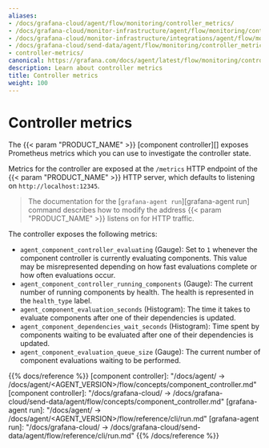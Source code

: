 ```yaml
---
aliases:
- /docs/grafana-cloud/agent/flow/monitoring/controller_metrics/
- /docs/grafana-cloud/monitor-infrastructure/agent/flow/monitoring/controller_metrics/
- /docs/grafana-cloud/monitor-infrastructure/integrations/agent/flow/monitoring/controller_metrics/
- /docs/grafana-cloud/send-data/agent/flow/monitoring/controller_metrics/
- controller-metrics/
canonical: https://grafana.com/docs/agent/latest/flow/monitoring/controller_metrics/
description: Learn about controller metrics
title: Controller metrics
weight: 100
---
```


# Controller metrics

The {{< param "PRODUCT_NAME" >}} [component controller][] exposes Prometheus metrics which you can use to investigate the controller state.

Metrics for the controller are exposed at the `/metrics` HTTP endpoint of the {{< param "PRODUCT_NAME" >}} HTTP server, which defaults to listening on `http://localhost:12345`.

> The documentation for the [`grafana-agent run`][grafana-agent run] command describes how to modify the address {{< param "PRODUCT_NAME" >}} listens on for HTTP traffic.

The controller exposes the following metrics:

* `agent_component_controller_evaluating` (Gauge): Set to `1` whenever the  component controller is currently evaluating components.
  This value may be misrepresented depending on how fast evaluations complete or how often evaluations occur.
* `agent_component_controller_running_components` (Gauge): The current number of running components by health.
   The health is represented in the `health_type` label.
* `agent_component_evaluation_seconds` (Histogram): The time it takes to evaluate components after one of their dependencies is updated.
* `agent_component_dependencies_wait_seconds` (Histogram): Time spent by components waiting to be evaluated after one of their dependencies is updated.
* `agent_component_evaluation_queue_size` (Gauge): The current number of component evaluations waiting to be performed.

{{% docs/reference %}}
[component controller]: "/docs/agent/ -> /docs/agent/<AGENT_VERSION>/flow/concepts/component_controller.md"
[component controller]: "/docs/grafana-cloud/ -> /docs/grafana-cloud/send-data/agent/flow/concepts/component_controller.md"
[grafana-agent run]: "/docs/agent/ -> /docs/agent/<AGENT_VERSION>/flow/reference/cli/run.md"
[grafana-agent run]: "/docs/grafana-cloud/ -> /docs/grafana-cloud/send-data/agent/flow/reference/cli/run.md"
{{% /docs/reference %}}
